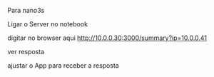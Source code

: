 Para nano3s

Ligar o Server no notebook

digitar no browser aqui http://10.0.0.30:3000/summary?ip=10.0.0.41

ver resposta

ajustar o App para receber a resposta
